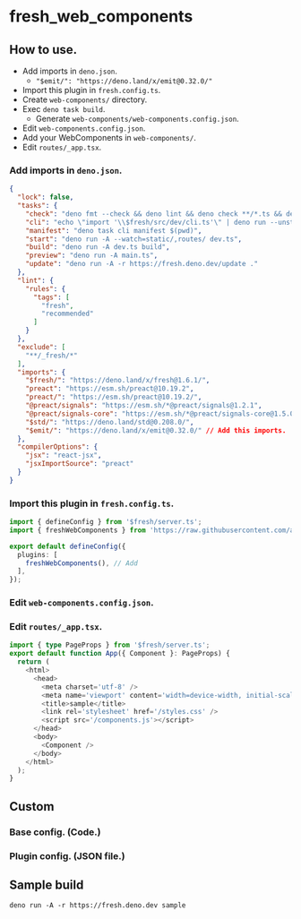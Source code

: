 # fresh_web_components

## How to use.

- Add imports in `deno.json`.
  - `"$emit/": "https://deno.land/x/emit@0.32.0/"`
- Import this plugin in `fresh.config.ts`.
- Create `web-components/` directory.
- Exec `deno task build`.
  - Generate `web-components/web-components.config.json`.
- Edit `web-components.config.json`.
- Add your WebComponents in `web-components/`.
- Edit `routes/_app.tsx`.

### Add imports in `deno.json`.

```json
{
  "lock": false,
  "tasks": {
    "check": "deno fmt --check && deno lint && deno check **/*.ts && deno check **/*.tsx",
    "cli": "echo \"import '\\$fresh/src/dev/cli.ts'\" | deno run --unstable -A -",
    "manifest": "deno task cli manifest $(pwd)",
    "start": "deno run -A --watch=static/,routes/ dev.ts",
    "build": "deno run -A dev.ts build",
    "preview": "deno run -A main.ts",
    "update": "deno run -A -r https://fresh.deno.dev/update ."
  },
  "lint": {
    "rules": {
      "tags": [
        "fresh",
        "recommended"
      ]
    }
  },
  "exclude": [
    "**/_fresh/*"
  ],
  "imports": {
    "$fresh/": "https://deno.land/x/fresh@1.6.1/",
    "preact": "https://esm.sh/preact@10.19.2",
    "preact/": "https://esm.sh/preact@10.19.2/",
    "@preact/signals": "https://esm.sh/*@preact/signals@1.2.1",
    "@preact/signals-core": "https://esm.sh/*@preact/signals-core@1.5.0",
    "$std/": "https://deno.land/std@0.208.0/",
    "$emit/": "https://deno.land/x/emit@0.32.0/" // Add this imports.
  },
  "compilerOptions": {
    "jsx": "react-jsx",
    "jsxImportSource": "preact"
  }
}
```

### Import this plugin in `fresh.config.ts`.

```ts
import { defineConfig } from '$fresh/server.ts';
import { freshWebComponents } from 'https://raw.githubusercontent.com/azulamb/fresh_web_components/main/plugin.ts'; // Add

export default defineConfig({
  plugins: [
    freshWebComponents(), // Add
  ],
});
```

### Edit `web-components.config.json`.

### Edit `routes/_app.tsx`.

```ts
import { type PageProps } from '$fresh/server.ts';
export default function App({ Component }: PageProps) {
  return (
    <html>
      <head>
        <meta charset='utf-8' />
        <meta name='viewport' content='width=device-width, initial-scale=1.0' />
        <title>sample</title>
        <link rel='stylesheet' href='/styles.css' />
        <script src='/components.js'></script>
      </head>
      <body>
        <Component />
      </body>
    </html>
  );
}
```

## Custom

### Base config. (Code.)

### Plugin config. (JSON file.)

## Sample build

```
deno run -A -r https://fresh.deno.dev sample
```
